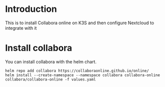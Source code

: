 # Introduction
This is to install Collabora online on K3S and then configure Nextcloud to integrate with it

# Install collabora

You can install collabora with the helm chart. 
```
helm repo add collabora https://collaboraonline.github.io/online/
helm install --create-namespace --namespace collabora collabora-online collabora/collabora-online -f values.yaml
```

